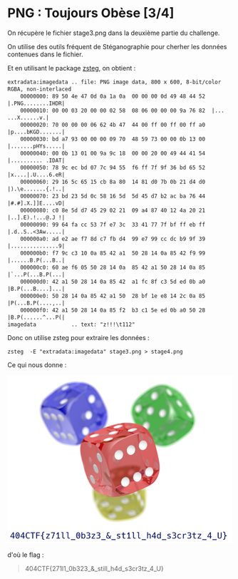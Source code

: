 # PNG : Toujours Obèse [3/4]

On récupère le fichier stage3.png dans la deuxième partie du challenge.

On utilise des outils fréquent de Stéganographie pour cherher les données contenues dans le fichier.

Et en utilisant le package [zsteg](https://github.com/zed-0xff/zsteg), on obtient :

```shell
extradata:imagedata .. file: PNG image data, 800 x 600, 8-bit/color RGBA, non-interlaced
    00000000: 89 50 4e 47 0d 0a 1a 0a  00 00 00 0d 49 48 44 52  |.PNG........IHDR|
    00000010: 00 00 03 20 00 00 02 58  08 06 00 00 00 9a 76 82  |... ...X......v.|
    00000020: 70 00 00 00 06 62 4b 47  44 00 ff 00 ff 00 ff a0  |p....bKGD.......|
    00000030: bd a7 93 00 00 00 09 70  48 59 73 00 00 0b 13 00  |.......pHYs.....|
    00000040: 00 0b 13 01 00 9a 9c 18  00 00 20 00 49 44 41 54  |.......... .IDAT|
    00000050: 78 9c ec bd 07 7c 94 55  f6 ff 7f 9f 36 bd 65 52  |x....|.U....6.eR|
    00000060: 29 16 5c 65 15 cb 8a 80  14 81 d0 7b 0b 21 d4 d0  |).\e.......{.!..|
    00000070: 23 bd 23 5d 0c 58 16 5d  5d 45 d7 b2 ac ba 76 44  |#.#].X.]]E....vD|
    00000080: c0 8e 5d d7 45 29 02 21  09 a4 87 40 12 4a 20 21  |..].E).!...@.J !|
    00000090: 99 64 fa cc 53 7f e7 3c  33 41 77 7f bf ff eb ff  |.d..S..<3Aw.....|
    000000a0: ad e2 ae f7 8d c7 fb d4  99 e7 99 cc dc b9 9f 39  |...............9|
    000000b0: f7 9c c3 10 0a 85 42 a1  50 28 14 0a 85 42 f9 99  |......B.P(...B..|
    000000c0: 60 ae f6 05 50 28 14 0a  85 42 a1 50 28 14 0a 85  |`...P(...B.P(...|
    000000d0: 42 a1 50 28 14 0a 85 42  a1 fc 8f c3 5d ed 0b a0  |B.P(...B....]...|
    000000e0: 50 28 14 0a 85 42 a1 50  28 bf 1e e8 14 2c 0a 85  |P(...B.P(....,..|
    000000f0: 42 a1 50 28 14 0a 85 f2  b3 c1 5e ed 0b a0 50 28  |B.P(......^...P(|
imagedata           .. text: "z!!!\t112"
```

Donc on utilise zsteg pour extraire les données : 

```shell
zsteg  -E "extradata:imagedata" stage3.png > stage4.png
```
 Ce qui nous donne : 

 ![FlagImage](/St%C3%A9ganographie/PNG%20Toujours%20Ob%C3%A8se%20%5B3%3A4%5D/stage4.png)

 d'où le flag :

>404CTF{271l1_0b323_&_still_h4d_s3cr3tz_4_U}
